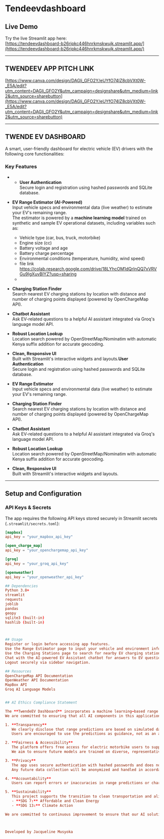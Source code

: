 # Tendeevdashboard

## Live Demo

Try the live Streamlit app here:  
[https://tendeevdashboard-b26ripkc446hnrkmskwujk.streamlit.app/](https://tendeevdashboard-b26ripkc446hnrkmskwujk.streamlit.app/)

---

## TWENDEEV APP PITCH LINK

[https://www.canva.com/design/DAGli_GFO2Y/eUYfO74IZ8cbVXt0W-_E5A/edit?utm_content=DAGli_GFO2Y&utm_campaign=designshare&utm_medium=link2&utm_source=sharebutton](https://www.canva.com/design/DAGli_GFO2Y/eUYfO74IZ8cbVXt0W-_E5A/edit?utm_content=DAGli_GFO2Y&utm_campaign=designshare&utm_medium=link2&utm_source=sharebutton)

---

## TWENDE EV DASHBOARD

A smart, user-friendly dashboard for electric vehicle (EV) drivers with the following core functionalities:

### Key Features

- - **User Authentication**  
  Secure login and registration using hashed passwords and SQLite database.

- **EV Range Estimator (AI-Powered)**  
  Input vehicle specs and environmental data (live weather) to estimate your EV's remaining range.  
  The estimator is powered by a **machine learning model** trained on synthetic and sample EV operational datasets, including variables such as:
  - Vehicle type (car, bus, truck, motorbike)  
  - Engine size (cc)  
  - Battery voltage and age  
  - Battery charge percentage  
  - Environmental conditions (temperature, humidity, wind speed)  
  - file link https://colab.research.google.com/drive/18LYhcOM1dQrlnQQ7xVRVGu9IgXuvBIYZ?usp=sharing
  - 
- **Charging Station Finder**  
  Search nearest EV charging stations by location with distance and number of charging points displayed (powered by OpenChargeMap API).

- **Chatbot Assistant**  
  Ask EV-related questions to a helpful AI assistant integrated via Groq's language model API.

- **Robust Location Lookup**  
  Location search powered by OpenStreetMap/Nominatim with automatic Kenya suffix addition for accurate geocoding.

- **Clean, Responsive UI**  
  Built with Streamlit's interactive widgets and layouts.**User Authentication**  
  Secure login and registration using hashed passwords and SQLite database.

- **EV Range Estimator**  
  Input vehicle specs and environmental data (live weather) to estimate your EV's remaining range.

- **Charging Station Finder**  
  Search nearest EV charging stations by location with distance and number of charging points displayed (powered by OpenChargeMap API).

- **Chatbot Assistant**  
  Ask EV-related questions to a helpful AI assistant integrated via Groq's language model API.

- **Robust Location Lookup**  
  Location search powered by OpenStreetMap/Nominatim with automatic Kenya suffix addition for accurate geocoding.

- **Clean, Responsive UI**  
  Built with Streamlit's interactive widgets and layouts.

---

## Setup and Configuration

### API Keys & Secrets

The app requires the following API keys stored securely in Streamlit secrets (`.streamlit/secrets.toml`):

```toml
[mapbox]
api_key = "your_mapbox_api_key"

[open_charge_map]
api_key = "your_openchargemap_api_key"

[groq]
api_key = "your_groq_api_key"

[openweather]
api_key = "your_openweather_api_key"

## Dependencies
Python 3.8+
streamlit
requests
joblib
pandas
geopy
sqlite3 (built-in)
hashlib (built-in)



## Usage
Register or login before accessing app features.
Use the Range Estimator page to input your vehicle and environment info to estimate driving range.
Use the Charging Stations page to search for nearby EV charging stations by city or place name.
Chat with the AI-powered EV Assistant chatbot for answers to EV questions.
Logout securely via sidebar navigation.

## Resources
OpenChargeMap API Documentation
OpenWeather API Documentation
MapBox API
Groq AI Language Models


## AI Ethics Compliance Statement

The **TwendeEV Dashboard** incorporates a machine learning–based range estimator trained on simulated electric vehicle (EV) data.  
We are committed to ensuring that all AI components in this application adhere to responsible AI principles:

1. **Transparency**  
   We clearly disclose that range predictions are based on simulated data and may not reflect all real-world conditions.  
   Users are encouraged to use the predictions as guidance, not as an absolute measure.

2. **Fairness & Accessibility**  
   The platform offers free access for electric motorbike users to support equitable adoption of EV technology.  
   We aim to ensure future models are trained on diverse, representative datasets to serve all EV types and user groups fairly.

3. **Privacy**  
   The app uses secure authentication with hashed passwords and does not collect personal driving or location histories without consent.  
   Any future data collection will be anonymized and handled in accordance with data protection best practices.

4. **Accountability**  
   Users can report errors or inaccuracies in range predictions or charging station information to help improve the system.

5. **Sustainability**  
   This project supports the transition to clean transportation and aligns with the UN Sustainable Development Goals:  
   - **SDG 7:** Affordable and Clean Energy  
   - **SDG 13:** Climate Action

We are committed to continuous improvement to ensure that our AI solutions remain ethical, safe, and beneficial to all users.



Developed by Jacqueline Musyoka


